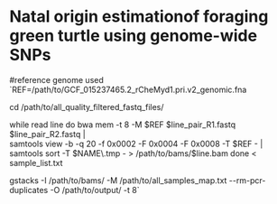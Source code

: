 # Natal origin estimationof foraging green turtle using genome-wide SNPs 

#reference genome used 
`REF=/path/to/GCF_015237465.2_rCheMyd1.pri.v2_genomic.fna

cd /path/to/all_quality_filtered_fastq_files/

while read line 
do
bwa mem -t 8 -M $REF $line\_pair_R1.fastq $line\_pair_R2.fastq |\
samtools view -b -q 20  -f 0x0002  -F 0x0004  -F 0x0008  -T $REF - | \
samtools sort -T $NAME\.tmp - > /path/to/bams/$line\.bam
done < sample_list.txt

gstacks -I /path/to/bams/ -M /path/to/all_samples_map.txt --rm-pcr-duplicates -O /path/to/output/ -t 8`
